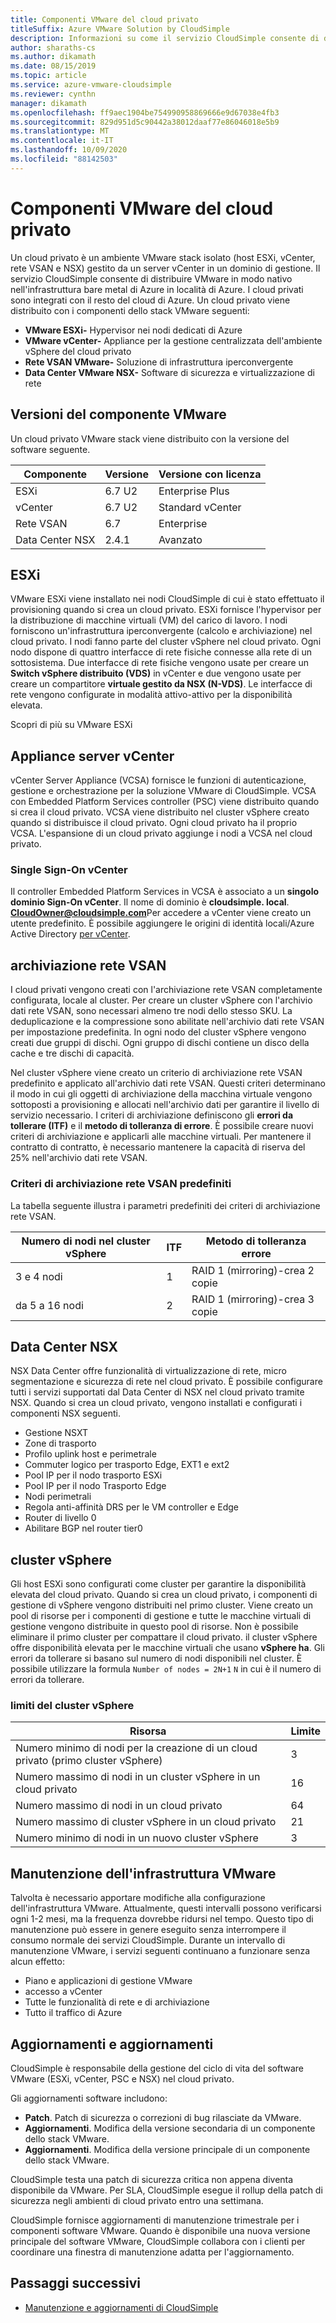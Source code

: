```yaml
---
title: Componenti VMware del cloud privato
titleSuffix: Azure VMware Solution by CloudSimple
description: Informazioni su come il servizio CloudSimple consente di distribuire VMware in modo nativo in località di Azure. I cloud privati sono integrati con il resto del cloud di Azure.
author: sharaths-cs
ms.author: dikamath
ms.date: 08/15/2019
ms.topic: article
ms.service: azure-vmware-cloudsimple
ms.reviewer: cynthn
manager: dikamath
ms.openlocfilehash: ff9aec1904be754990958869666e9d67038e4fb3
ms.sourcegitcommit: 829d951d5c90442a38012daaf77e86046018e5b9
ms.translationtype: MT
ms.contentlocale: it-IT
ms.lasthandoff: 10/09/2020
ms.locfileid: "88142503"
---
```

# <a name="private-cloud-vmware-components"></a>Componenti VMware del cloud privato

Un cloud privato è un ambiente VMware stack isolato (host ESXi, vCenter, rete VSAN e NSX) gestito da un server vCenter in un dominio di gestione.  Il servizio CloudSimple consente di distribuire VMware in modo nativo nell'infrastruttura bare metal di Azure in località di Azure.  I cloud privati sono integrati con il resto del cloud di Azure.  Un cloud privato viene distribuito con i componenti dello stack VMware seguenti:

* **VMware ESXi-** Hypervisor nei nodi dedicati di Azure
* **VMware vCenter-** Appliance per la gestione centralizzata dell'ambiente vSphere del cloud privato
* **Rete VSAN VMware-** Soluzione di infrastruttura iperconvergente
* **Data Center VMware NSX-** Software di sicurezza e virtualizzazione di rete  

## <a name="vmware-component-versions"></a>Versioni del componente VMware

Un cloud privato VMware stack viene distribuito con la versione del software seguente.

| Componente | Versione | Versione con licenza |
|-----------|---------|------------------|
| ESXi | 6.7 U2 | Enterprise Plus |
| vCenter | 6.7 U2 | Standard vCenter |
| Rete VSAN | 6.7 | Enterprise |
| Data Center NSX | 2.4.1 | Avanzato |

## <a name="esxi"></a>ESXi

VMware ESXi viene installato nei nodi CloudSimple di cui è stato effettuato il provisioning quando si crea un cloud privato.  ESXi fornisce l'hypervisor per la distribuzione di macchine virtuali (VM) del carico di lavoro.  I nodi forniscono un'infrastruttura iperconvergente (calcolo e archiviazione) nel cloud privato.  I nodi fanno parte del cluster vSphere nel cloud privato.  Ogni nodo dispone di quattro interfacce di rete fisiche connesse alla rete di un sottosistema.  Due interfacce di rete fisiche vengono usate per creare un **Switch vSphere distribuito (VDS)** in vCenter e due vengono usate per creare un compartitore **virtuale gestito da NSX (N-VDS)**.  Le interfacce di rete vengono configurate in modalità attivo-attivo per la disponibilità elevata.

Scopri di più su VMware ESXi

## <a name="vcenter-server-appliance"></a>Appliance server vCenter

vCenter Server Appliance (VCSA) fornisce le funzioni di autenticazione, gestione e orchestrazione per la soluzione VMware di CloudSimple. VCSA con Embedded Platform Services controller (PSC) viene distribuito quando si crea il cloud privato.  VCSA viene distribuito nel cluster vSphere creato quando si distribuisce il cloud privato.  Ogni cloud privato ha il proprio VCSA.  L'espansione di un cloud privato aggiunge i nodi a VCSA nel cloud privato.

### <a name="vcenter-single-sign-on"></a>Single Sign-On vCenter

Il controller Embedded Platform Services in VCSA è associato a un **singolo dominio Sign-On vCenter**.  Il nome di dominio è **cloudsimple. local**.  **CloudOwner@cloudsimple.com**Per accedere a vCenter viene creato un utente predefinito.  È possibile aggiungere le origini di identità locali/Azure Active Directory [per vCenter](set-vcenter-identity.md).

## <a name="vsan-storage"></a>archiviazione rete VSAN

I cloud privati vengono creati con l'archiviazione rete VSAN completamente configurata, locale al cluster.  Per creare un cluster vSphere con l'archivio dati rete VSAN, sono necessari almeno tre nodi dello stesso SKU.  La deduplicazione e la compressione sono abilitate nell'archivio dati rete VSAN per impostazione predefinita.  In ogni nodo del cluster vSphere vengono creati due gruppi di dischi. Ogni gruppo di dischi contiene un disco della cache e tre dischi di capacità.

Nel cluster vSphere viene creato un criterio di archiviazione rete VSAN predefinito e applicato all'archivio dati rete VSAN.  Questi criteri determinano il modo in cui gli oggetti di archiviazione della macchina virtuale vengono sottoposti a provisioning e allocati nell'archivio dati per garantire il livello di servizio necessario.  I criteri di archiviazione definiscono gli **errori da tollerare (ITF)** e il **metodo di tolleranza di errore**.  È possibile creare nuovi criteri di archiviazione e applicarli alle macchine virtuali. Per mantenere il contratto di contratto, è necessario mantenere la capacità di riserva del 25% nell'archivio dati rete VSAN.  

### <a name="default-vsan-storage-policy"></a>Criteri di archiviazione rete VSAN predefiniti

La tabella seguente illustra i parametri predefiniti dei criteri di archiviazione rete VSAN.

| Numero di nodi nel cluster vSphere | ITF | Metodo di tolleranza errore |
|------------------------------------|-----|--------------------------|
| 3 e 4 nodi | 1 | RAID 1 (mirroring)-crea 2 copie |
| da 5 a 16 nodi | 2 | RAID 1 (mirroring)-crea 3 copie |

## <a name="nsx-data-center"></a>Data Center NSX

NSX Data Center offre funzionalità di virtualizzazione di rete, micro segmentazione e sicurezza di rete nel cloud privato.  È possibile configurare tutti i servizi supportati dal Data Center di NSX nel cloud privato tramite NSX.  Quando si crea un cloud privato, vengono installati e configurati i componenti NSX seguenti.

* Gestione NSXT
* Zone di trasporto
* Profilo uplink host e perimetrale
* Commuter logico per trasporto Edge, EXT1 e ext2
* Pool IP per il nodo trasporto ESXi
* Pool IP per il nodo Trasporto Edge
* Nodi perimetrali
* Regola anti-affinità DRS per le VM controller e Edge
* Router di livello 0
* Abilitare BGP nel router tier0

## <a name="vsphere-cluster"></a>cluster vSphere

Gli host ESXi sono configurati come cluster per garantire la disponibilità elevata del cloud privato.  Quando si crea un cloud privato, i componenti di gestione di vSphere vengono distribuiti nel primo cluster.  Viene creato un pool di risorse per i componenti di gestione e tutte le macchine virtuali di gestione vengono distribuite in questo pool di risorse. Non è possibile eliminare il primo cluster per compattare il cloud privato.  il cluster vSphere offre disponibilità elevata per le macchine virtuali che usano **vSphere ha**.  Gli errori da tollerare si basano sul numero di nodi disponibili nel cluster.  È possibile utilizzare la formula ```Number of nodes = 2N+1``` ```N``` in cui è il numero di errori da tollerare.

### <a name="vsphere-cluster-limits"></a>limiti del cluster vSphere

| Risorsa | Limite |
|----------|-------|
| Numero minimo di nodi per la creazione di un cloud privato (primo cluster vSphere) | 3 |
| Numero massimo di nodi in un cluster vSphere in un cloud privato | 16 |
| Numero massimo di nodi in un cloud privato | 64 |
| Numero massimo di cluster vSphere in un cloud privato | 21 |
| Numero minimo di nodi in un nuovo cluster vSphere | 3 |

## <a name="vmware-infrastructure-maintenance"></a>Manutenzione dell'infrastruttura VMware

Talvolta è necessario apportare modifiche alla configurazione dell'infrastruttura VMware. Attualmente, questi intervalli possono verificarsi ogni 1-2 mesi, ma la frequenza dovrebbe ridursi nel tempo. Questo tipo di manutenzione può essere in genere eseguito senza interrompere il consumo normale dei servizi CloudSimple. Durante un intervallo di manutenzione VMware, i servizi seguenti continuano a funzionare senza alcun effetto:

* Piano e applicazioni di gestione VMware
* accesso a vCenter
* Tutte le funzionalità di rete e di archiviazione
* Tutto il traffico di Azure

## <a name="updates-and-upgrades"></a>Aggiornamenti e aggiornamenti

CloudSimple è responsabile della gestione del ciclo di vita del software VMware (ESXi, vCenter, PSC e NSX) nel cloud privato.

Gli aggiornamenti software includono:

* **Patch**. Patch di sicurezza o correzioni di bug rilasciate da VMware.
* **Aggiornamenti**. Modifica della versione secondaria di un componente dello stack VMware.
* **Aggiornamenti**. Modifica della versione principale di un componente dello stack VMware.

CloudSimple testa una patch di sicurezza critica non appena diventa disponibile da VMware. Per SLA, CloudSimple esegue il rollup della patch di sicurezza negli ambienti di cloud privato entro una settimana.

CloudSimple fornisce aggiornamenti di manutenzione trimestrale per i componenti software VMware. Quando è disponibile una nuova versione principale del software VMware, CloudSimple collabora con i clienti per coordinare una finestra di manutenzione adatta per l'aggiornamento.  

## <a name="next-steps"></a>Passaggi successivi

* [Manutenzione e aggiornamenti di CloudSimple](cloudsimple-maintenance-updates.md)

